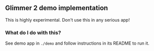 ## Glimmer 2 demo implementation

This is highly experimental. Don't use this in any serious app!

### What do I do with this?

See demo app in `./demo` and follow instructions in its README to run it.
